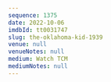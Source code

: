 ```yaml
---
sequence: 1375
date: 2022-10-06
imdbId: tt0031747
slug: the-oklahoma-kid-1939
venue: null
venueNotes: null
medium: Watch TCM
mediumNotes: null
---
```

